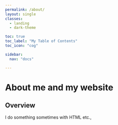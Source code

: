 ```yaml
---
permalink: /about/
layout: single
classes:
  - landing
  - dark-theme

toc: true
toc_label: "My Table of Contents"
toc_icon: "cog"

sidebar:
  nav: "docs"

---
```

<h1>About me and my website</h1>

<h2>Overview</h2>
<p>I do something sometimes with HTML etc.,</p>

